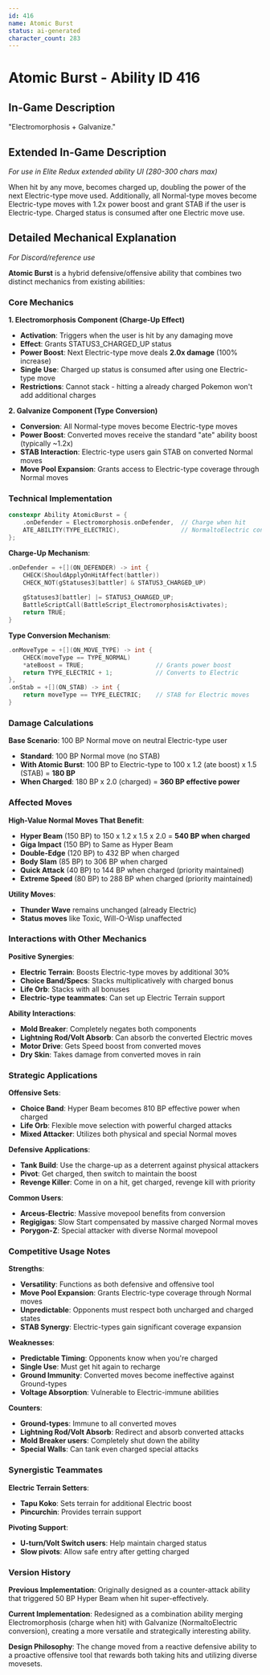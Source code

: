 ```yaml
---
id: 416
name: Atomic Burst
status: ai-generated
character_count: 283
---
```


# Atomic Burst - Ability ID 416

## In-Game Description
"Electromorphosis + Galvanize."

## Extended In-Game Description
*For use in Elite Redux extended ability UI (280-300 chars max)*

When hit by any move, becomes charged up, doubling the power of the next Electric-type move used. Additionally, all Normal-type moves become Electric-type moves with 1.2x power boost and grant STAB if the user is Electric-type. Charged status is consumed after one Electric move use.

## Detailed Mechanical Explanation
*For Discord/reference use*

**Atomic Burst** is a hybrid defensive/offensive ability that combines two distinct mechanics from existing abilities:

### Core Mechanics

**1. Electromorphosis Component (Charge-Up Effect)**
- **Activation**: Triggers when the user is hit by any damaging move
- **Effect**: Grants STATUS3_CHARGED_UP status
- **Power Boost**: Next Electric-type move deals **2.0x damage** (100% increase)
- **Single Use**: Charged up status is consumed after using one Electric-type move
- **Restrictions**: Cannot stack - hitting a already charged Pokemon won't add additional charges

**2. Galvanize Component (Type Conversion)**
- **Conversion**: All Normal-type moves become Electric-type moves
- **Power Boost**: Converted moves receive the standard "ate" ability boost (typically ~1.2x)
- **STAB Interaction**: Electric-type users gain STAB on converted Normal moves
- **Move Pool Expansion**: Grants access to Electric-type coverage through Normal moves

### Technical Implementation

```cpp
constexpr Ability AtomicBurst = {
    .onDefender = Electromorphosis.onDefender,  // Charge when hit
    ATE_ABILITY(TYPE_ELECTRIC),                 // NormaltoElectric conversion
};
```

**Charge-Up Mechanism**:
```cpp
.onDefender = +[](ON_DEFENDER) -> int {
    CHECK(ShouldApplyOnHitAffect(battler))
    CHECK_NOT(gStatuses3[battler] & STATUS3_CHARGED_UP)
    
    gStatuses3[battler] |= STATUS3_CHARGED_UP;
    BattleScriptCall(BattleScript_ElectromorphosisActivates);
    return TRUE;
}
```

**Type Conversion Mechanism**:
```cpp
.onMoveType = +[](ON_MOVE_TYPE) -> int {
    CHECK(moveType == TYPE_NORMAL)
    *ateBoost = TRUE;                    // Grants power boost
    return TYPE_ELECTRIC + 1;            // Converts to Electric
},
.onStab = +[](ON_STAB) -> int { 
    return moveType == TYPE_ELECTRIC;    // STAB for Electric moves
}
```

### Damage Calculations

**Base Scenario**: 100 BP Normal move on neutral Electric-type user
- **Standard**: 100 BP Normal move (no STAB)
- **With Atomic Burst**: 100 BP to Electric-type to 100 x 1.2 (ate boost) x 1.5 (STAB) = **180 BP**
- **When Charged**: 180 BP x 2.0 (charged) = **360 BP effective power**

### Affected Moves

**High-Value Normal Moves That Benefit**:
- **Hyper Beam** (150 BP) to 150 x 1.2 x 1.5 x 2.0 = **540 BP when charged**
- **Giga Impact** (150 BP) to Same as Hyper Beam
- **Double-Edge** (120 BP) to 432 BP when charged
- **Body Slam** (85 BP) to 306 BP when charged
- **Quick Attack** (40 BP) to 144 BP when charged (priority maintained)
- **Extreme Speed** (80 BP) to 288 BP when charged (priority maintained)

**Utility Moves**:
- **Thunder Wave** remains unchanged (already Electric)
- **Status moves** like Toxic, Will-O-Wisp unaffected

### Interactions with Other Mechanics

**Positive Synergies**:
- **Electric Terrain**: Boosts Electric-type moves by additional 30%
- **Choice Band/Specs**: Stacks multiplicatively with charged bonus
- **Life Orb**: Stacks with all bonuses
- **Electric-type teammates**: Can set up Electric Terrain support

**Ability Interactions**:
- **Mold Breaker**: Completely negates both components
- **Lightning Rod/Volt Absorb**: Can absorb the converted Electric moves
- **Motor Drive**: Gets Speed boost from converted moves
- **Dry Skin**: Takes damage from converted moves in rain

### Strategic Applications

**Offensive Sets**:
- **Choice Band**: Hyper Beam becomes 810 BP effective power when charged
- **Life Orb**: Flexible move selection with powerful charged attacks
- **Mixed Attacker**: Utilizes both physical and special Normal moves

**Defensive Applications**:
- **Tank Build**: Use the charge-up as a deterrent against physical attackers
- **Pivot**: Get charged, then switch to maintain the boost
- **Revenge Killer**: Come in on a hit, get charged, revenge kill with priority

**Common Users**:
- **Arceus-Electric**: Massive movepool benefits from conversion
- **Regigigas**: Slow Start compensated by massive charged Normal moves
- **Porygon-Z**: Special attacker with diverse Normal movepool

### Competitive Usage Notes

**Strengths**:
- **Versatility**: Functions as both defensive and offensive tool
- **Move Pool Expansion**: Grants Electric-type coverage through Normal moves
- **Unpredictable**: Opponents must respect both uncharged and charged states
- **STAB Synergy**: Electric-types gain significant coverage expansion

**Weaknesses**:
- **Predictable Timing**: Opponents know when you're charged
- **Single Use**: Must get hit again to recharge
- **Ground Immunity**: Converted moves become ineffective against Ground-types
- **Voltage Absorption**: Vulnerable to Electric-immune abilities

**Counters**:
- **Ground-types**: Immune to all converted moves
- **Lightning Rod/Volt Absorb**: Redirect and absorb converted attacks
- **Mold Breaker users**: Completely shut down the ability
- **Special Walls**: Can tank even charged special attacks

### Synergistic Teammates

**Electric Terrain Setters**:
- **Tapu Koko**: Sets terrain for additional Electric boost
- **Pincurchin**: Provides terrain support

**Pivoting Support**:
- **U-turn/Volt Switch users**: Help maintain charged status
- **Slow pivots**: Allow safe entry after getting charged

### Version History

**Previous Implementation**: Originally designed as a counter-attack ability that triggered 50 BP Hyper Beam when hit super-effectively.

**Current Implementation**: Redesigned as a combination ability merging Electromorphosis (charge when hit) with Galvanize (NormaltoElectric conversion), creating a more versatile and strategically interesting ability.

**Design Philosophy**: The change moved from a reactive defensive ability to a proactive offensive tool that rewards both taking hits and utilizing diverse movesets.